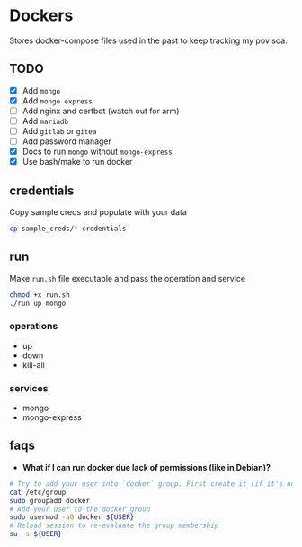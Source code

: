 # Dockers

Stores docker-compose files used in the past to keep tracking my pov soa.

## TODO

- [x] Add `mongo`
- [x] Add `mongo express`
- [ ] Add nginx and certbot (watch out for arm)
- [ ] Add `mariadb`
- [ ] Add `gitlab` or `gitea`
- [ ] Add password manager
- [x] Docs to run `mongo` without `mongo-express`
- [x] Use bash/make to run docker

## credentials

Copy sample creds and populate with your data

```bash
cp sample_creds/* credentials
```

## run

Make `run.sh` file executable and pass the operation and service

```bash
chmod +x run.sh
./run up mongo
```

### operations

- up
- down
- kill-all

### services

- mongo
- mongo-express

## faqs

- **What if I can run docker due lack of permissions (like in Debian)?**

```bash
# Try to add your user into `docker` group. First create it (if it's not already)
cat /etc/group
sudo groupadd docker
# Add your user to the docker group
sudo usermod -aG docker ${USER}
# Reload session to re-evaluate the group membership
su -s ${USER}
```
